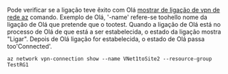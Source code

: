 Pode verificar se a ligação teve êxito com Olá [mostrar de ligação de vpn de rede az](/cli/azure/network/vpn-connection#show) comando. Exemplo de Olá, '-name' refere-se toohello nome da ligação de Olá que pretende que o tootest. Quando a ligação de Olá está no processo de Olá de que está a ser estabelecida, o estado da ligação mostra "Ligar". Depois de Olá ligação for estabelecida, o estado de Olá passa too'Connected'.

```azurecli
az network vpn-connection show --name VNet1toSite2 --resource-group TestRG1
```

